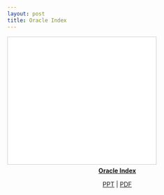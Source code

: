 ```yaml
---
layout: post
title: Oracle Index
---
```


<iframe src="//www.slideshare.net/slideshow/embed_code/key/88AXS0BMdSoI9C" width="340" height="290" frameborder="0" marginwidth="0" marginheight="0" scrolling="no" style="border:1px solid #CCC; border-width:1px; margin-bottom:5px; max-width: 100%;" allowfullscreen> </iframe>

<div style="margin-bottom:5px; text-align:center;"> <strong> <a href="//www.slideshare.net/Jongwon_/oracle-index" title="Oracle Index" target="_blank">Oracle Index</a> </strong>

<p>
<a href="//lastone9182.github.io/reveal.js/oracleindex.html">PPT</a> | <a href="/file/index.pdf" download>PDF</a>
</p>
</div>
